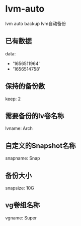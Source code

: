 # lvm-auto
lvm auto backup
lvm自动备份

## 已有数据
data:
- '1656511964'
- '1656514758'
## 保持的备份数
keep: 2
## 需要备份的lv卷名称
lvname: Arch
## 自定义的Snapshot名称
snapname: Snap
## 备份大小
snapsize: 10G
## vg卷组名称
vgname: Super
